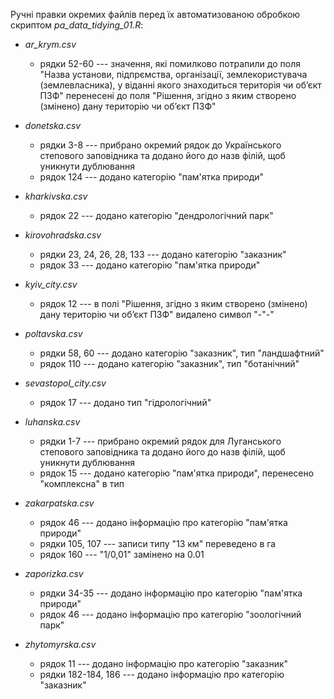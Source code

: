 Ручні правки окремих файлів перед їх автоматизованою обробкою скриптом *pa_data_tidying_01.R*:

* *ar_krym.csv*
    +  рядки 52-60 --- значення, які помилково потрапили до поля "Назва установи, підпрємства, організації, землекористувача (землевласника), у віданні якого знаходиться територія чи об’єкт ПЗФ" перенесені до поля "Рішення, згідно з яким створено (змінено) дану територію чи об’єкт ПЗФ"
    
* *donetska.csv*
    + рядки 3-8 --- прибрано окремий рядок до Українського степового заповідника та додано його до назв філій, щоб уникнути дублювання
    + рядок 124 --- додано категорію "пам'ятка природи"
    
* *kharkivska.csv*
    + рядок 22 --- додано категорію "дендрологічний парк"
    
* *kirovohradska.csv*
    + рядки 23, 24, 26, 28, 133 --- додано категорію "заказник"
    + рядок 33 --- додано категорію "пам'ятка природи"
    
* *kyiv_city.csv*
    + рядок 12 --- в полі "Рішення, згідно з яким створено (змінено) дану територію чи об’єкт ПЗФ" видалено символ "-"-"
    
* *poltavska.csv*
    + рядки 58, 60 --- додано категорію "заказник", тип "ландшафтний"
    + рядок 110 --- додано категорію "заказник", тип "ботанічний"
    
* *sevastopol_city.csv*
    + рядок 17 --- додано тип "гідрологічний"
    
    
* *luhanska.csv*
    + рядки 1-7 --- прибрано окремий рядок для Луганського степового заповідника та додано його до назв філій, щоб уникнути дублювання
    + рядок 15 --- додано категорію "пам'ятка природи", перенесено "комплексна" в тип
    
* *zakarpatska.csv*
    + рядок 46 --- додано інформацію про категорію "пам'ятка природи"
    + рядки 105, 107 --- записи типу "13 км" переведено в га
    + рядок 160 --- "1/0,01" замінено на 0.01
    
* *zaporizka.csv*
    + рядки 34-35 --- додано інформацію про категорію "пам'ятка природи"
    + рядок 46 --- додано інформацію про категорію "зоологічний парк"

* *zhytomyrska.csv*
    + рядок 11 --- додано інформацію про категорію "заказник"
    + рядки 182-184, 186 --- додано інформацію про категорію "заказник"